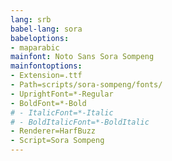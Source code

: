 ```yaml
---
lang: srb
babel-lang: sora
babeloptions:
- maparabic
mainfont: Noto Sans Sora Sompeng
mainfontoptions:
- Extension=.ttf
- Path=scripts/sora-sompeng/fonts/
- UprightFont=*-Regular
- BoldFont=*-Bold
# - ItalicFont=*-Italic
# - BoldItalicFont=*-BoldItalic
- Renderer=HarfBuzz
- Script=Sora Sompeng
---
```

